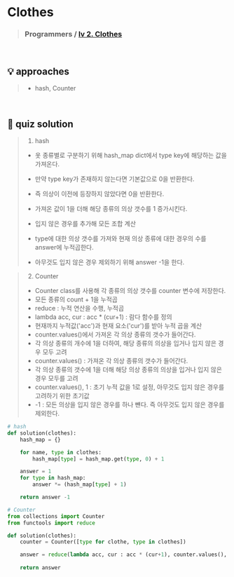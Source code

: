 # Clothes

> ### Programmers / <a href = https://school.programmers.co.kr/learn/courses/30/lessons/42578> lv 2. Clothes</a>

<br>

## 💡 approaches
> - hash, Counter

<br>

## 🔑 quiz solution

>  1. hash
> - 옷 종류별로 구분하기 위해 hash_map dict에서 type key에 해당하는 값을 가져온다. 
> - 만약 type key가 존재하지 않는다면 기본값으로 0을 반환한다. 
> - 즉 의상이 이전에 등장하지 않았다면 0을 반환한다. 
> - 가져온 값이 1을 더해 해당 종류의 의상 갯수를 1 증가시킨다.
>
> - 입지 않은 경우를 추가해 모든 조합 계산
> - type에 대한 의상 갯수를 가져와 현재 의상 종류에 대한 경우의 수를 answer에 누적곱한다. 
>
> - 아무것도 입지 않은 경우 제외하기 위해 answer -1을 한다.

>  2. Counter 
> - Counter class를 사용해 각 종류의 의상 갯수를 counter 변수에 저장한다.
> - 모든 종류의 count + 1을 누적곱
> - reduce : 누적 연산을 수행, 누적곱
> - lambda acc, cur : acc * (cur+1) : 람다 함수를 정의
> - 현재까지 누적값('acc')과 현재 요소('cur')를 받아 누적 곱을 계산 
> - counter.values()에서 가져온 각 의상 종류의 갯수가 들어간다. 
> - 각 의상 종류의 개수에 1을 더하여, 해당 종류의 의상을 입거나 입지 않은 경우 모두 고려
> - counter.values() : 가져온 각 의상 종류의 갯수가 들어간다.
> - 각 의상 종류의 갯수에 1을 더해 해당 의상 종류의 의상을 입거나 입지 않은 경우 모두를 고려
> - counter.values(), 1 : 초기 누적 값을 1로 설정, 아무것도 입지 않은 경우를 고려하기 위한 초기값
> - -1 : 모든 의상을 입지 않은 경우를 하나 뺸다. 즉 아무것도 입지 않은 경우를 제외한다. 

```py
# hash 
def solution(clothes):
    hash_map = {}

    for name, type in clothes: 
        hash_map[type] = hash_map.get(type, 0) + 1 

    answer = 1
    for type in hash_map:
        answer *= (hash_map[type] + 1)

    return answer -1 

# Counter
from collections import Counter
from functools import reduce

def solution(clothes): 
    counter = Counter([type for clothe, type in clothes])

    answer = reduce(lambda acc, cur : acc * (cur+1), counter.values(), 1) - 1
    
    return answer
```
